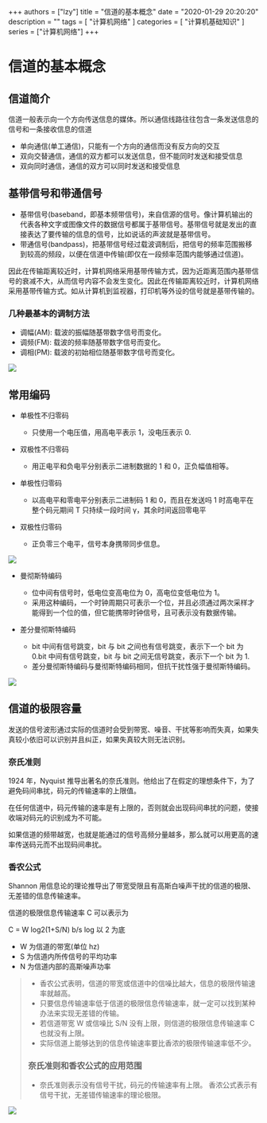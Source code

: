 +++
authors = ["lzy"]
title = "信道的基本概念"
date = "2020-01-29 20:20:20"
description = ""
tags = [
    "计算机网络"
]
categories = [
    "计算机基础知识"
]
series = ["计算机网络"]
+++

# 信道的基本概念

## 信道简介

信道一般表示向一个方向传送信息的媒体。所以通信线路往往包含一条发送信息的信号和一条接收信息的信道

- 单向通信(单工通信)，只能有一个方向的通信而没有反方向的交互
- 双向交替通信，通信的双方都可以发送信息，但不能同时发送和接受信息
- 双向同时通信，通信的双方可以同时发送和接受信息

## 基带信号和带通信号

- 基带信号(baseband，即基本频带信号)，来自信源的信号。像计算机输出的代表各种文字或图像文件的数据信号都属于基带信号。基带信号就是发出的直接表达了要传输的信息的信号，比如说话的声波就是基带信号。
- 带通信号(bandpass)，把基带信号经过载波调制后，把信号的频率范围搬移到较高的频段，以便在信道中传输(即仅在一段频率范围内能够通过信道)。

因此在传输距离较近时，计算机网络采用基带传输方式，因为近距离范围内基带信号的衰减不大，从而信号内容不会发生变化。因此在传输距离较近时，计算机网络采用基带传输方式。如从计算机到监视器，打印机等外设的信号就是基带传输的。

### 几种最基本的调制方法

- 调幅(AM): 载波的振幅随基带数字信号而变化。
- 调频(FM): 载波的频率随基带数字信号而变化。
- 调相(PM): 载波的初始相位随基带数字信号而变化。

![](../static/T99Ib4kQxoTDH0xa0j2cWTGwn1c.png)

## 常用编码

- 单极性不归零码

  - 只使用一个电压值，用高电平表示 1，没电压表示 0.
- 双极性不归零码

  - 用正电平和负电平分别表示二进制数据的 1 和 0，正负幅值相等。
- 单极性归零码

  - 以高电平和零电平分别表示二进制码 1 和 0，而且在发送吗 1 时高电平在整个码元期间 T 只持续一段时间 γ，其余时间返回零电平
- 双极性归零码

  - 正负零三个电平，信号本身携带同步信息。

![](../static/XVybbqZ9toiW7UxvPurcMaHtnJc.png)

- 曼彻斯特编码

  - 位中间有信号时，低电位变高电位为 0，高电位变低电位为 1。
  - 采用这种编码，一个时钟周期只可表示一个位，并且必须通过两次采样才能得到一个位的值，但它能携带时钟信号，且可表示没有数据传输。
- 差分曼彻斯特编码

  - bit 中间有信号跳变，bit 与 bit 之间也有信号跳变，表示下一个 bit 为 0.bit 中间有信号跳变，bit 与 bit 之间无信号跳变，表示下一个 bit 为 1.
  - 差分曼彻斯特编码与曼彻斯特编码相同，但抗干扰性强于曼彻斯特编码。

![](../static/RIbdbJ6nXo5tdhxJMxdcvMMinxg.png)

## 信道的极限容量

发送的信号波形通过实际的信道时会受到带宽、噪音、干扰等影响而失真，如果失真较小依旧可以识别并且纠正，如果失真较大则无法识别。

### 奈氏准则

1924 年，Nyquist 推导出著名的奈氏准则。他给出了在假定的理想条件下，为了避免码间串扰，码元的传输速率的上限值。

在任何信道中，码元传输的速率是有上限的，否则就会出现码间串扰的问题，使接收端对码元的识别成为不可能。

如果信道的频带越宽，也就是能通过的信号高频分量越多，那么就可以用更高的速率传送码元而不出现码间串扰。

### 香农公式

Shannon 用信息论的理论推导出了带宽受限且有高斯白噪声干扰的信道的极限、无差错的信息传输速率。

信道的极限信息传输速率 C 可以表示为

C = W log2(1+S/N) b/s log 以 2 为底

- W 为信道的带宽(单位 hz)
- S 为信道内所传信号的平均功率
- N 为信道内部的高斯噪声功率

> - 香农公式表明，信道的带宽或信道中的信噪比越大，信息的极限传输速率就越高。
> - 只要信息传输速率低于信道的极限信息传输速率，就一定可以找到某种办法来实现无差错的传输。
> - 若信道带宽 W 或信噪比 S/N 没有上限，则信道的极限信息传输速率 C 也就没有上限。
> - 实际信道上能够达到的信息传输速率要比香浓的极限传输速率低不少。
>
> ### 奈氏准则和香农公式的应用范围
>
> - 奈氏准则表示没有信号干扰，码元的传输速率有上限。
>   香浓公式表示有信号干扰，无差错传输速率的理论极限。

![](../static/MmRGb1ChWoJxtOxZQorcilOFnlh.png)
